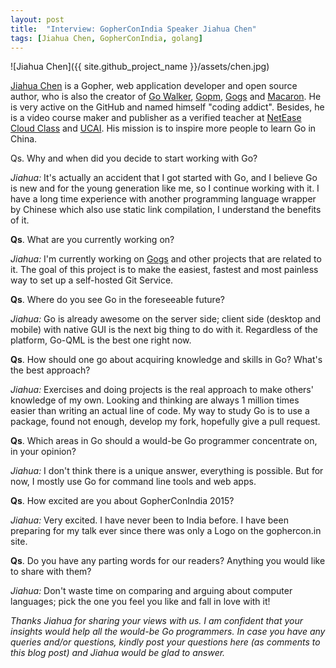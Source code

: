 ```yaml
---
layout: post
title:  "Interview: GopherConIndia Speaker Jiahua Chen"
tags: [Jiahua Chen, GopherConIndia, golang]
---
```


![Jiahua Chen]({{ site.github_project_name }}/assets/chen.jpg)

[Jiahua Chen](https://twitter.com/joe2010xtmf) is a Gopher, web application developer and open source author, who is also the creator of [Go Walker](https://gowalker.org/), [Gopm](https://github.com/gpmgo/gopm), [Gogs](http://gogs.io/) and [Macaron](https://github.com/Unknwon/macaron). He is very active on the GitHub and named himself "coding addict". Besides, he is a video course maker and publisher as a verified teacher at [NetEase Cloud Class](http://study.163.com/u/Obahua) and [UCAI](http://www.ucai.cn/4347.html). His mission is to inspire more people to learn Go in China.

Qs. Why and when did you decide to start working with Go?

_Jiahua:_ It's actually an accident that I got started with Go, and I believe Go is new and for the young generation like me, so I continue working with it. I have a long time experience with another programming language wrapper by Chinese which also use static link compilation, I understand the benefits of it.

**Qs**. What are you currently working on?

_Jiahua:_ I'm currently working on [Gogs](http://gogs.io/) and other projects that are related to it. The goal of this project is to make the easiest, fastest and most painless way to set up a self-hosted Git Service.

**Qs**. Where do you see Go in the foreseeable future?

_Jiahua:_ Go is already awesome on the server side; client side (desktop and mobile) with native GUI is the next big thing to do with it. Regardless of the platform, Go-QML is the best one right now.

**Qs**. How should one go about acquiring knowledge and skills in Go? What's the best approach?

_Jiahua:_ Exercises and doing projects is the real approach to make others' knowledge of my own. Looking and thinking are always 1 million times easier than writing an actual line of code. My way to study Go is to use a package, found not enough, develop my fork, hopefully give a pull request.

**Qs**. Which areas in Go should a would-be Go programmer concentrate on, in your opinion?

_Jiahua:_ I don't think there is a unique answer, everything is possible. But for now, I mostly use Go for command line tools and web apps.

**Qs**. How excited are you about GopherConIndia 2015?

_Jiahua:_ Very excited. I have never been to India before. I have been preparing for my talk ever since there was only a Logo on the gophercon.in site.

**Qs**. Do you have any parting words for our readers? Anything you would like to share with them?

_Jiahua:_ Don't waste time on comparing and arguing about computer languages; pick the one you feel you like and fall in love with it!

_Thanks Jiahua for sharing your views with us. I am confident that your insights would help all the would-be Go programmers. In case you have any queries and/or questions, kindly post your questions here (as comments to this blog post) and Jiahua would be glad to answer._
